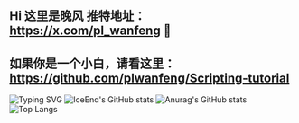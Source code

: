 ## Hi 这里是晚风 推特地址：https://x.com/pl_wanfeng 👋
## 如果你是一个小白，请看这里：https://github.com/plwanfeng/Scripting-tutorial
![Typing SVG](https://readme-typing-svg.demolab.com/?lines=：崇尚科学，通过每一根毛验证加密领域的算法最优解)
![IceEnd's GitHub stats](https://github-immortality.vercel.app/api?username=plwanfeng)
![Anurag's GitHub stats](https://github-readme-stats.vercel.app/api?username=plwanfeng)![Top Langs](https://github-readme-stats.vercel.app/api/top-langs/?username=plwanfeng)


<!--
**plwanfeng/plwanfeng** is a ✨ _special_ ✨ repository because its `README.md` (this file) appears on your GitHub profile.

Here are some ideas to get you started:

- 🔭 I’m currently working on ...
- 🌱 I’m currently learning ...
- 👯 I’m looking to collaborate on ...
- 🤔 I’m looking for help with ...
- 💬 Ask me about ...
- 📫 How to reach me: ...
- 😄 Pronouns: ...
- ⚡ Fun fact: ...
-->
